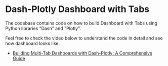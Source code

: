 # Dash-Plotly Dashboard with Tabs

The codebase contains code on how to build Dashboard with Tabs using Python libraries "Dash" and "Plotly". 

Feel free to check the video below to understand the code in detail and see how dashboard looks like.

* [Building Multi-Tab Dashboards with Dash-Plotly: A Comprehensive Guide](https://www.youtube.com/watch?v=lK-dTwy_-18)
